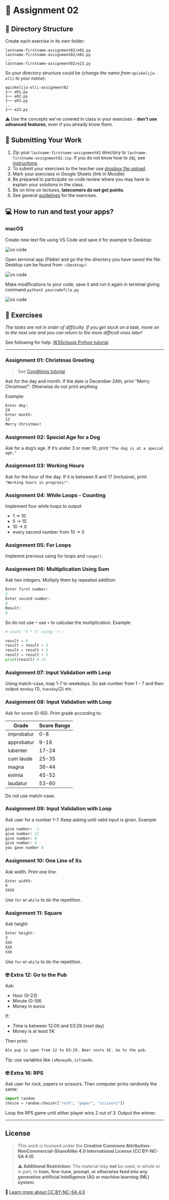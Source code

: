 # 🧪 Assignment 02

## 📁 Directory Structure

Create each exercise in its own folder:

```
lastname-firstname-assignment02/e01.py
lastname-firstname-assignment02/e02.py
...
lastname-firstname-assignment02/e23.py
```

So your directory structure could be (_change the name from `opiskelija-olli` to your name_):

```
opiskelija-olli-assignment02
├── e01.py
├── e02.py
├── e03.py
...
├── e23.py
```

⚠️ Use the concepts we've covered in class in your exercises - **don't use advanced features**, even if you already know them.

## 🚀 Submitting Your Work

1. Zip your `lastname-firstname-assignment02` directory to `lastname-firstname-assignment02.zip`. If you do not know how to zip, see [instructions](https://support.microsoft.com/en-us/windows/.zip-and-unzip-files-8d28fa72-f2f9-712f-67df-f80cf89fd4e5).
2. To submit your exercises to the teacher use [dropbox file upload](https://www.dropbox.com/request/WenoWd5sGzH4f8Fv0hIL).
3. Mark your exercises in Google Sheets (link in Moodle)
4. Be prepared to participate on code review where you may have to explain your solutions in the class.
5. Be on time on lectures, **latecomers do not get points**.
6. See general [guidelines](https://github.com/pohjus/common-course-assets/blob/main/exercise-points-guidelines.md) for the exercises.

## 💻 How to run and test your apps?

### macOS

Create new text file using VS Code and save it
for example to Desktop:

![vs code](images/vscode.gif)

Open terminal app (Pääte) and go the the directory you have saved the file. Desktop can be found from `~/Desktop/`:

![vs code](images/terminal.gif)

Make modifications to your code, save it and run it again in terminal giving command `python3 yourcodefile.py`

![vs code](images/compiling.gif)

## 🧩 Exercises

_The tasks are not in order of difficulty. If you get stuck on a task, move on to the next one and you can return to the more difficult ones later!_

See following for help: [W3Schools Python tutorial](https://www.w3schools.com/python/default.asp).

---

### Assignment 01: Christmas Greeting

> See [Conditions tutorial](https://www.w3schools.com/python/python_conditions.asp).

Ask for the day and month. If the date is December 24th, print "Merry Christmas!". Otherwise do not print anything

Example:

```bash
Enter day:
24
Enter month:
12
Merry Christmas!
```

### Assignment 02: Special Age for a Dog

Ask for a dog’s age. If it’s under 3 or over 10, print `"The dog is at a special age."`

### Assignment 03: Working Hours

Ask for the hour of the day. If it is between 9 and 17 (inclusive), print `"Working hours in progress!"`.

### Assignment 04: While Loops - Counting

Implement four while loops to output

- 1 → 10
- 5 → 15
- 10 → 0
- every second number from 10 → 0

### Assignment 05: For Loops

Implemnt previous using for loops and `range()`.

### Assignment 06: Multiplication Using Sum

Ask two integers. Multiply them by repeated addition:

```python
Enter first number:
2
Enter second number:
4
Result:
8
```

So do not use `*` use `+` to calculae the multiplication. Example

```python
# count "3 * 5" using '+':

result = 0
result = result + 5
result = result + 5
result = result + 5
print(result) # 15
```

### Assignment 07: Input Validation with Loop

Using match-case, map 1-7 to weekdays.
So ask number from 1 - 7 and then output `monday` (1), `tuesday`(2) etc.

### Assignment 08: Input Validation with Loop

Ask for score (0-60). Print grade according to:

| Grade      | Score Range |
| ---------- | ----------- |
| improbatur | 0-8         |
| approbatur | 9-16        |
| lubenter   | 17-24       |
| cum laude  | 25-35       |
| magna      | 36-44       |
| eximia     | 45-52       |
| laudatur   | 53-60       |

Do not use match-case.

### Assignment 09: Input Validation with Loop

Ask user for a number 1-7. Keep asking until valid input is given. Example

```python
give number: -1
give number: 12
give number: 0
give number: 4
you gave number 4
```

### Assignment 10: One Line of Xs

Ask width. Print one line:

```bash
Enter width:
4
XXXX
```

Use `for` or `while` to do the repetition.

### Assignment 11: Square

Ask height:

```bash
Enter height:
3
XXX
XXX
XXX
```

Use `for` or `while` to do the repetition.

### 🤓 Extra 12: Go to the Pub

Ask:

- Hour (0-23)
- Minute (0-59)
- Money in euros

If:

- Time is between 12:00 and 03:29 (next day)
- Money is at least 5€

Then print:

```bash
Ale pup is open from 12 to 03:29. Beer costs 5€. Go to the pub.
```

Tip: use variables like `isMoneyOk`, `isTimeOk`.

### 🤓 Extra 16: RPS

Ask user for rock, papers or scissors. Then computer picks randomly the same:

```python
import random
choice = random.choice(["rock", "paper", "scissors"])
```

Loop the RPS game until either player wins 2 out of 3.
Output the winner.

---

## License

> This work is licensed under the
> **Creative Commons Attribution-NonCommercial-ShareAlike 4.0 International License (CC BY-NC-SA 4.0)**
>
> ⚠️ **Additional Restriction:**
> The material may **not** be used, in whole or in part, to **train, fine-tune, prompt, or otherwise feed into any generative artificial intelligence (AI) or machine learning (ML) system.**

🔗 [Learn more about CC BY-NC-SA 4.0](https://creativecommons.org/licenses/by-nc-sa/4.0/)
